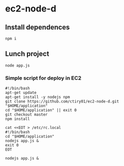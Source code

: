 # ec2-node-d


## Install dependences

```
npm i
```

## Lunch project

```
node app.js
```


### Simple script for deploy in EC2

```
#!/bin/bash
apt-get update
apt-get install -y nodejs npm
git clone https://github.com/ctiry01/ec2-node-d.git "$HOME/application"
cd "$HOME/application" || exit 0
git checkout master
npm install

cat <<EOT > /etc/rc.local
#!/bin/bash
cd "$HOME/application"
nodejs app.js &
exit 0
EOT

nodejs app.js &
```

